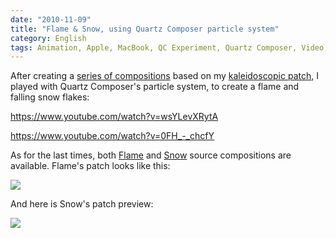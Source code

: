 ```yaml
---
date: "2010-11-09"
title: "Flame & Snow, using Quartz Composer particle system"
category: English
tags: Animation, Apple, MacBook, QC Experiment, Quartz Composer, Video, Visual
---
```


After creating a [series of compositions](https://kevin.deldycke.com/2010/11/sharp-scan-lines-squared-lava-lamp/) based on my [kaleidoscopic patch](https://kevin.deldycke.com/2010/10/kaleidoscope-001-002/), I played with Quartz Composer's particle system, to create a flame and falling snow flakes:

https://www.youtube.com/watch?v=wsYLevXRytA

https://www.youtube.com/watch?v=0FH_-_chcfY

As for the last times, both [Flame]({attach}flame.qtz) and [Snow]({attach}snow.qtz) source compositions are available. Flame's patch looks like this:

![]({attach}flame-patch.png)

And here is Snow's patch preview:

![]({attach}snow-patch.png)


